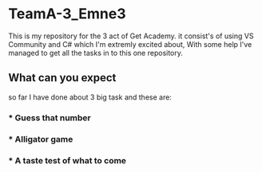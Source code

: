 # TeamA-3_Emne3

This is my repository for the 3 act of Get Academy.
it consist's of using VS Community and C# which I'm
extremly excited about, With some help I've managed to
get all the tasks in to this one repository.

## What can you expect

so far I have done about 3 big task and these are:
### * Guess that number
### * Alligator game
### * A taste test of what to come

